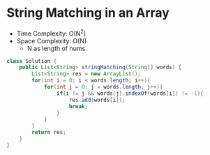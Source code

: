 # String Matching in an Array

- Time Complexity: O(N<sup>2</sup>)
- Space Complexity: O(N)
  - N as length of nums

```java
class Solution {
    public List<String> stringMatching(String[] words) {
        List<String> res = new ArrayList();
        for(int i = 0; i < words.length; i++){
            for(int j = 0; j < words.length; j++){
                if(i != j && words[j].indexOf(words[i]) != -1){
                    res.add(words[i]);
                    break;
                }
            }
        }
        return res;
    }
}
```
